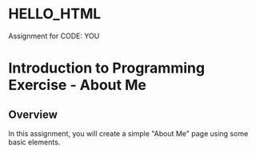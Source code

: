 # HELLO_HTML
Assignment for CODE: YOU
# Introduction to Programming Exercise - About Me
## Overview
In this assignment, you will create a simple "About Me" page using some basic elements.

